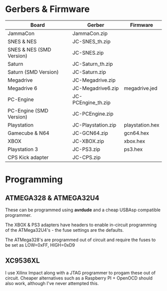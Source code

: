 # Gerbers & Firmware

|Board|Gerber|Firmware|
|---|---|---|
|JammaCon|JammaCon.zip| |
|SNES & NES|JC-SNES_th.zip| |
|SNES & NES (SMD Version)|JC-SNES.zip| |
|Saturn|JC-Saturn_th.zip| |
|Saturn (SMD Version)|JC-Saturn.zip| |
|Megadrive|JC-Megadrive.zip| |
|Megadrive 6|JC-Megadrive6.zip|megadrive.jed|
|PC-Engine|JC-PCEngine_th.zip| |
|PC-Engine (SMD Version)|JC-PCEngine.zip| |
|Playstation|JC-Playstation.zip|playstation.hex|
|Gamecube & N64|JC-GCN64.zip|gcn64.hex|
|XBOX|JC-XBOX.zip|xbox.hex|
|Playstation 3|JC-PS3.zip|ps3.hex|
|CPS Kick adapter|JC-CPS.zip| |

# Programming

## ATMEGA328 & ATMEGA32U4 
These can be programmed using **avrdude** and a cheap USBAsp compatible programmer. 

The XBOX & PS3 adapters have headers to enable in-circuit programming of the ATMega32U4's - the fuse settings are the defaults.

The ATMega328's are programmed out of circuit and require the fuses to be set as LOW=0xFF, HIGH=0xD9

## XC9536XL

I use Xilinx Impact along with a JTAG programmer to progam these out of circuit. Cheaper alternatives such as a Raspberry PI + OpenOCD should also work, although I've never attempted this.  
